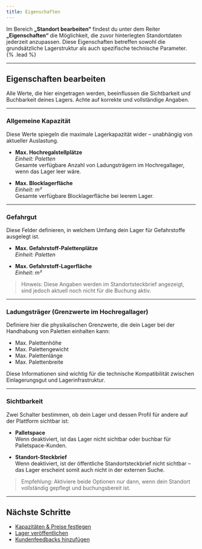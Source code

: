 ```yaml
---
title: Eigenschaften
---
```


Im Bereich **„Standort bearbeiten“** findest du unter dem Reiter **„Eigenschaften“** die Möglichkeit, die zuvor hinterlegten Standortdaten jederzeit anzupassen. Diese Eigenschaften betreffen sowohl die grundsätzliche Lagerstruktur als auch spezifische technische Parameter. {% .lead %}

---

## Eigenschaften bearbeiten

Alle Werte, die hier eingetragen werden, beeinflussen die Sichtbarkeit und Buchbarkeit deines Lagers. Achte auf korrekte und vollständige Angaben.

---

### Allgemeine Kapazität

Diese Werte spiegeln die maximale Lagerkapazität wider – unabhängig von aktueller Auslastung.

- **Max. Hochregalstellplätze**  
  *Einheit: Paletten*  
  Gesamte verfügbare Anzahl von Ladungsträgern im Hochregallager, wenn das Lager leer wäre.

- **Max. Blocklagerfläche**  
  *Einheit: m²*  
  Gesamte verfügbare Blocklagerfläche bei leerem Lager.

---

### Gefahrgut

Diese Felder definieren, in welchem Umfang dein Lager für Gefahrstoffe ausgelegt ist.

- **Max. Gefahrstoff-Palettenplätze**  
  *Einheit: Paletten*

- **Max. Gefahrstoff-Lagerfläche**  
  *Einheit: m²*

> Hinweis: Diese Angaben werden im Standortsteckbrief angezeigt, sind jedoch aktuell noch nicht für die Buchung aktiv.

---

### Ladungsträger (Grenzwerte im Hochregallager)

Definiere hier die physikalischen Grenzwerte, die dein Lager bei der Handhabung von Paletten einhalten kann:

- Max. Palettenhöhe
- Max. Palettengewicht
- Max. Palettenlänge
- Max. Palettenbreite

Diese Informationen sind wichtig für die technische Kompatibilität zwischen Einlagerungsgut und Lagerinfrastruktur.

---

### Sichtbarkeit

Zwei Schalter bestimmen, ob dein Lager und dessen Profil für andere auf der Plattform sichtbar ist:

- **Palletspace**  
  Wenn deaktiviert, ist das Lager nicht sichtbar oder buchbar für Palletspace-Kunden.

- **Standort-Steckbrief**  
  Wenn deaktiviert, ist der öffentliche Standortsteckbrief nicht sichtbar – das Lager erscheint somit auch nicht in der externen Suche.

> Empfehlung: Aktiviere beide Optionen nur dann, wenn dein Standort vollständig gepflegt und buchungsbereit ist.

---

## Nächste Schritte

- [Kapazitäten & Preise festlegen](/docs/capacities-and-pricing)
- [Lager veröffentlichen](/docs/publish-warehouse)
- [Kundenfeedbacks hinzufügen](/docs/customer-feedback)

